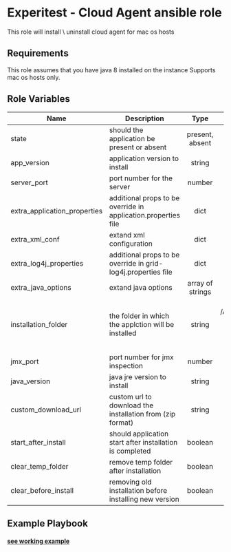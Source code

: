 Experitest - Cloud Agent ansible role
=========

This role will install \ uninstall cloud agent for mac os hosts

Requirements
------------

This role assumes that you have java 8 installed on the instance
Supports mac os hosts only.

Role Variables
--------------

| Name | Description | Type | Default | Required |
|------|-------------|:----:|:-----:|:-----:|
| state | should the application be present or absent | present, absent | present | no |
| app_version | application version to install | string | 12.7.6640 | no |
| server_port | port number for the server | number | 8081 | no |
| extra_application_properties | additional props to be override in application.properties file | dict | {} | no |
| extra_xml_conf | extand xml configuration | dict | {} | no |
| extra_log4j_properties | additional props to be override in grid-log4j.properties file | dict | {} | no |
| extra_java_options | extand java options | array of strings | [] | no |
| installation_folder | the folder in which the applction will be installed | string | for mac: /Applications/Experitest/cloud-agent-version <br> for windows: C:\\Experitest\\cloud-agent-version  | no |
| jmx_port | port number for jmx inspection | number | 51235 | no |
| java_version | java jre version to install | string | 1.8.0_181 | no |
| custom_download_url | custom url to download the installation from (zip format) | string |  | no |
| start_after_install | should application start after installation is completed | boolean | True | no |
| clear_temp_folder | remove temp folder after installation | boolean | False | no |
| clear_before_install | removing old installation before installing new version | boolean | False | no |

Example Playbook
----------------

#### [see working example](/example)
